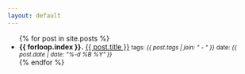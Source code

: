 ```yaml
---
layout: default
---
```



<ul>
  {% for post in site.posts %}
    <li>
      <strong>{{ forloop.index }}.</strong>
      <a href="{{ post.url }}">{{ post.title }}</a>
      <small>tags: <em>{{ post.tags | join: "</em> - <em>" }}</em></small>
      <small>date: <em>{{ post.date | date: "%-d %B %Y" }}</em></small>
    </li>
  {% endfor %}
</ul>


